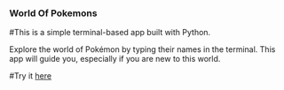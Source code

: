 ### World Of Pokemons
#This is a simple terminal-based app built with Python.

Explore the world of Pokémon by typing their names in the terminal. 
This app will guide you, especially if you are new to this world. 

#Try it [here](https://replit.com/@AnaPopovic1/pokemonprojectpy#main.py)
